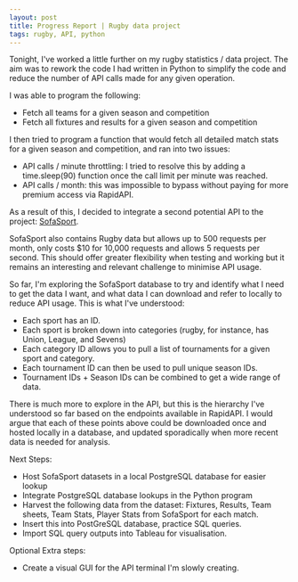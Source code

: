 ```yaml
---
layout: post
title: Progress Report | Rugby data project
tags: rugby, API, python
---
```


Tonight, I've worked a little further on my rugby statistics / data project. The aim was to rework the code I had written in Python to simplify the code and reduce the number of API calls made for any given operation.

I was able to program the following:
* Fetch all teams for a given season and competition
* Fetch all fixtures and results for a given season and competition

I then tried to program a function that would fetch all detailed match stats for a given season and competition, and ran into two issues:

* API calls / minute throttling: I tried to resolve this by adding a time.sleep(90) function once the call limit per minute was reached.
* API calls / month: this was impossible to bypass without paying for more premium access via RapidAPI.

As a result of this, I decided to integrate a second potential API to the project: [SofaSport](https://rapidapi.com/tipsters/api/sofasport).

SofaSport also contains Rugby data but allows up to 500 requests per month, only costs $10 for 10,000 requests and allows 5 requests per second. This should offer greater flexibility when testing and working but it remains an interesting and relevant challenge to minimise API usage.

So far, I'm exploring the SofaSport database to try and identify what I need to get the data I want, and what data I can download and refer to locally to reduce API usage. This is what I've understood:

* Each sport has an ID.
* Each sport is broken down into categories (rugby, for instance, has Union, League, and Sevens)
* Each category ID allows you to pull a list of tournaments for a given sport and category.
* Each tournament ID can then be used to pull unique season IDs.
* Tournament IDs + Season IDs can be combined to get a wide range of data.

There is much more to explore in the API, but this is the hierarchy I've understood so far based on the endpoints available in RapidAPI. I would argue that each of these points above could be downloaded once and hosted locally in a database, and updated sporadically when more recent data is needed for analysis.

Next Steps:
* Host SofaSport datasets in a local PostgreSQL database for easier lookup
* Integrate PostgreSQL database lookups in the Python program
* Harvest the following data from the dataset: Fixtures, Results, Team sheets, Team Stats, Player Stats from SofaSport for each match.
* Insert this into PostGreSQL database, practice SQL queries.
* Import SQL query outputs into Tableau for visualisation.

Optional Extra steps:
* Create a visual GUI for the API terminal I'm slowly creating.
